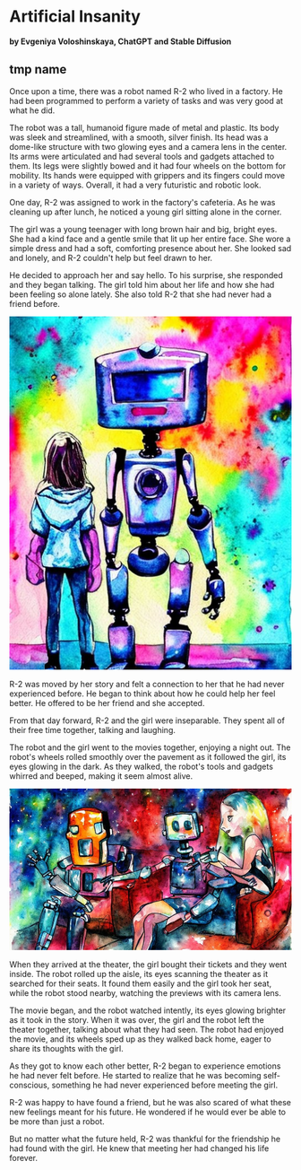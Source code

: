 # Artificial Insanity

**by Evgeniya Voloshinskaya, ChatGPT and Stable Diffusion**

## tmp name

Once upon a time, there was a robot named R-2 who lived in a factory. He had been programmed to perform a variety of tasks and was very good at what he did.

The robot was a tall, humanoid figure made of metal and plastic. Its body was sleek and streamlined, with a smooth, silver finish. Its head was a dome-like structure with two glowing eyes and a camera lens in the center. Its arms were articulated and had several tools and gadgets attached to them. Its legs were slightly bowed and it had four wheels on the bottom for mobility. Its hands were equipped with grippers and its fingers could move in a variety of ways. Overall, it had a very futuristic and robotic look.

One day, R-2 was assigned to work in the factory's cafeteria. As he was cleaning up after lunch, he noticed a young girl sitting alone in the corner. 

The girl was a young teenager with long brown hair and big, bright eyes. She had a kind face and a gentle smile that lit up her entire face. She wore a simple dress and had a soft, comforting presence about her. She looked sad and lonely, and R-2 couldn't help but feel drawn to her.

He decided to approach her and say hello. To his surprise, she responded and they began talking. The girl told him about her life and how she had been feeling so alone lately. She also told R-2 that she had never had a friend before.

![Girl and Robot](images/girl-and-robot.jpg)

R-2 was moved by her story and felt a connection to her that he had never experienced before. He began to think about how he could help her feel better. He offered to be her friend and she accepted.

From that day forward, R-2 and the girl were inseparable. They spent all of their free time together, talking and laughing. 

The robot and the girl went to the movies together, enjoying a night out. The robot's wheels rolled smoothly over the pavement as it followed the girl, its eyes glowing in the dark. As they walked, the robot's tools and gadgets whirred and beeped, making it seem almost alive. 

![Girl and Robot in Movies](images/girl-and-robots-in-movies.jpg)

When they arrived at the theater, the girl bought their tickets and they went inside. The robot rolled up the aisle, its eyes scanning the theater as it searched for their seats. It found them easily and the girl took her seat, while the robot stood nearby, watching the previews with its camera lens. 

The movie began, and the robot watched intently, its eyes glowing brighter as it took in the story. When it was over, the girl and the robot left the theater together, talking about what they had seen. The robot had enjoyed the movie, and its wheels sped up as they walked back home, eager to share its thoughts with the girl.

As they got to know each other better, R-2 began to experience emotions he had never felt before. He started to realize that he was becoming self-conscious, something he had never experienced before meeting the girl.

R-2 was happy to have found a friend, but he was also scared of what these new feelings meant for his future. He wondered if he would ever be able to be more than just a robot. 

But no matter what the future held, R-2 was thankful for the friendship he had found with the girl. He knew that meeting her had changed his life forever.
